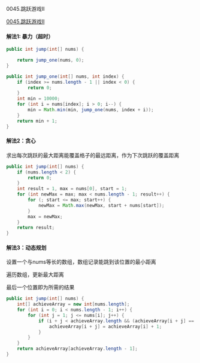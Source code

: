 0045.跳跃游戏II

[0045.跳跃游戏II](https://leetcode-cn.com/problems/jump-game-ii/)

#### 解法1: 暴力（超时）

```java
public int jump(int[] nums) {

    return jump_one(nums, 0);
}

public int jump_one(int[] nums, int index) {
    if (index >= nums.length - 1 || index < 0) {
        return 0;
    }
    int min = 10000;
    for (int i = nums[index]; i > 0; i--) {
        min = Math.min(min, jump_one(nums, index + i));
    }
    return min + 1;
}
```



#### 解法2：贪心

求出每次跳跃的最大距离能覆盖格子的最远距离，作为下次跳跃的覆盖距离

```java
public int jump(int[] nums) {
    if (nums.length < 2) {
        return 0;
    }
    int result = 1, max = nums[0], start = 1;
    for (int newMax = max; max < nums.length - 1; result++) {
        for (; start <= max; start++) {
            newMax = Math.max(newMax, start + nums[start]);
        }
        max = newMax;
    }
    return result;
}
```



#### 解法3：动态规划

设置一个与nums等长的数组，数组记录能跳到该位置的最小距离

遍历数组，更新最大距离

最后一个位置即为所需的结果

```java
public int jump(int[] nums) {
    int[] achieveArray = new int[nums.length];
    for (int i = 0; i < nums.length - 1; i++) {
        for (int j = 1; j <= nums[i]; j++) {
            if (i + j < achieveArray.length && (achieveArray[i + j] == 0 || achieveArray[i + j] > achieveArray[i] + 1)) {
                achieveArray[i + j] = achieveArray[i] + 1;
            }
        }
    }
    return achieveArray[achieveArray.length - 1];
}
```

